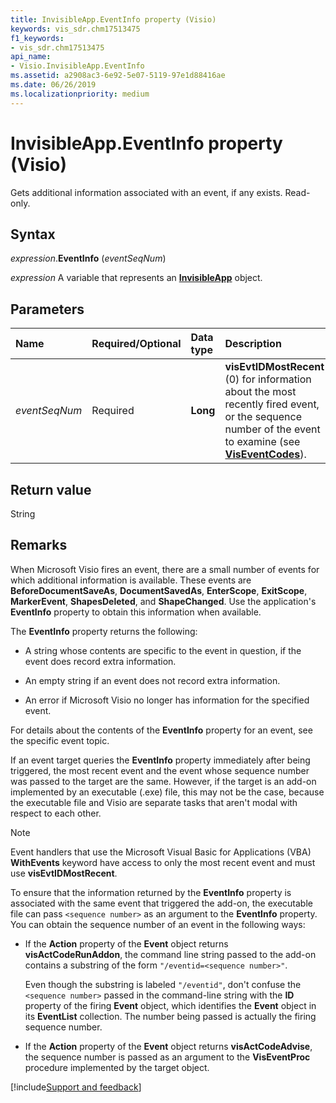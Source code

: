 ```yaml
---
title: InvisibleApp.EventInfo property (Visio)
keywords: vis_sdr.chm17513475
f1_keywords:
- vis_sdr.chm17513475
api_name:
- Visio.InvisibleApp.EventInfo
ms.assetid: a2908ac3-6e92-5e07-5119-97e1d88416ae
ms.date: 06/26/2019
ms.localizationpriority: medium
---
```



# InvisibleApp.EventInfo property (Visio)

Gets additional information associated with an event, if any exists. Read-only.


## Syntax

_expression_.**EventInfo** (_eventSeqNum_)

_expression_ A variable that represents an **[InvisibleApp](Visio.InvisibleApp.md)** object.


## Parameters

|Name|Required/Optional|Data type|Description|
|:-----|:-----|:-----|:-----|
| _eventSeqNum_|Required| **Long**| **visEvtIDMostRecent** (0) for information about the most recently fired event, or the sequence number of the event to examine (see **[VisEventCodes](visio.viseventcodes.md)**).|

## Return value

String


## Remarks

When Microsoft Visio fires an event, there are a small number of events for which additional information is available. These events are **BeforeDocumentSaveAs**, **DocumentSavedAs**, **EnterScope**, **ExitScope**, **MarkerEvent**, **ShapesDeleted**, and **ShapeChanged**. Use the application's **EventInfo** property to obtain this information when available.

The **EventInfo** property returns the following:

- A string whose contents are specific to the event in question, if the event does record extra information.
    
- An empty string if an event does not record extra information.
    
- An error if Microsoft Visio no longer has information for the specified event.
    
For details about the contents of the **EventInfo** property for an event, see the specific event topic.

If an event target queries the **EventInfo** property immediately after being triggered, the most recent event and the event whose sequence number was passed to the target are the same. However, if the target is an add-on implemented by an executable (.exe) file, this may not be the case, because the executable file and Visio are separate tasks that aren't modal with respect to each other.

> [!NOTE] 
> Event handlers that use the Microsoft Visual Basic for Applications (VBA) **WithEvents** keyword have access to only the most recent event and must use **visEvtIDMostRecent**.

To ensure that the information returned by the **EventInfo** property is associated with the same event that triggered the add-on, the executable file can pass `<sequence number>` as an argument to the **EventInfo** property. You can obtain the sequence number of an event in the following ways:

- If the **Action** property of the **Event** object returns **visActCodeRunAddon**, the command line string passed to the add-on contains a substring of the form `"/eventid=<sequence number>"`.
    
  Even though the substring is labeled `"/eventid"`, don't confuse the `<sequence number>` passed in the command-line string with the **ID** property of the firing **Event** object, which identifies the **Event** object in its **EventList** collection. The number being passed is actually the firing sequence number.

- If the **Action** property of the **Event** object returns **visActCodeAdvise**, the sequence number is passed as an argument to the **VisEventProc** procedure implemented by the target object.


[!include[Support and feedback](~/includes/feedback-boilerplate.md)]